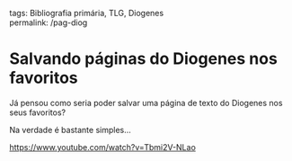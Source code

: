 tags: Bibliografia primária, TLG, Diogenes  
permalink: /pag-diog

# Salvando páginas do Diogenes nos favoritos  
  
Já pensou como seria poder salvar uma página de texto do Diogenes nos seus favoritos?  
  
Na verdade é bastante simples…  
  
https://www.youtube.com/watch?v=Tbmi2V-NLao